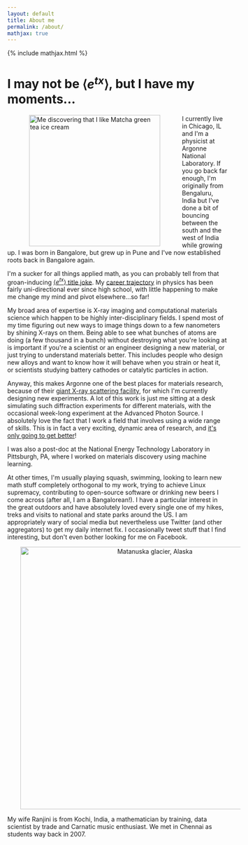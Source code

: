 ```yaml
---
layout: default
title: About me
permalink: /about/
mathjax: true
---
```

{% include mathjax.html %}

# I may not be $\left\langle e^{tx}\right\rangle$, but I have my moments...

<img 
	src="{{ site.url }}/images/me.png" 
	width="300" 
	align="left" 
	style="margin:0px 50px" 
	title="Me discovering that I like Matcha green tea ice cream">

I currently live in Chicago, IL and I'm a physicist at Argonne National Laboratory.
If you go back far enough, I'm originally from Bengaluru, India but I've done a bit of bouncing between the south and the west of India while growing up. 
I was born in Bangalore, but grew up in Pune and I've now established roots back in Bangalore again.

I'm a sucker for all things applied math, as you can probably tell from that groan-inducing [$\left\langle e^{tx} \right\rangle$ title joke](https://en.wikipedia.org/wiki/Moment-generating_function).
My [career trajectory]({{site.url}}/resume-cv/resume#workex) in physics has been fairly uni-directional ever since high school, with little happening to make me change my mind and pivot elsewhere...so far!

My broad area of expertise is X-ray imaging and computational materials science which happen to be highly inter-disciplinary fields. 
I spend most of my time figuring out new ways to image things down to a few nanometers by shining X-rays on them.
Being able to see what bunches of atoms are doing (a few thousand in a bunch) without destroying what you're looking at is important if you're a scientist or an engineer designing a new material, or just trying to understand materials better.
This includes people who design new alloys and want to know how it will behave when you strain or heat it, or scientists studying battery cathodes or catalytic particles in action.

Anyway, this makes Argonne one of the best places for materials research, because of their [giant X-ray scattering facility](https://www.aps.anl.gov/), for which I'm currently designing new experiments.
A lot of this work is just me sitting at a desk simulating such diffraction experiments for different materials, with the occasional week-long experiment at the Advanced Photon Source.
I absolutely love the fact that I work a field that involves using a wide range of skills.
This is in fact a very exciting, dynamic area of research, and [it's only going to get better](https://www.aps.anl.gov/APS-Upgrade/News/DOE-approves-technical-plan-and-cost-estimate-to-upgrade-Argonne-facility)!

I was also a post-doc at the National Energy Technology Laboratory in Pittsburgh, PA, where I worked on materials discovery using machine learning.


At other times, I'm usually playing squash, swimming, looking to learn new math stuff completely orthogonal to my work, trying to achieve Linux supremacy, contributing to open-source software or drinking new beers I come across (after all, I am a Bangalorean!).
I have a particular interest in the great outdoors and have absolutely loved every single one of my hikes, treks and visits to national and state parks around the US.
I am appropriately wary of social media but nevertheless use Twitter (and other aggregators) to get my daily internet fix.
I occasionally tweet stuff that I find interesting, but don't even bother looking for me on Facebook.

<center><img 
	src="{{ site.url }}/images/couple.jpg" 
	width="600"
	style="margin:0px 30px"
	title="Matanuska glacier, Alaska">
</center>

My wife Ranjini is from Kochi, India, a mathematician by training, data scientist by trade and Carnatic music enthusiast.
We met in Chennai as students way back in 2007.

